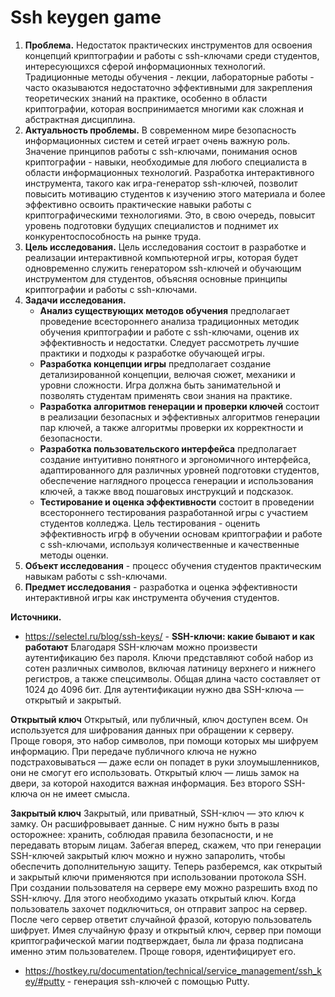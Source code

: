 # Ssh keygen game
1. **Проблема.**
   Недостаток практических инструментов для освоения концепций криптографии и работы с ssh-ключами среди студентов, интересующихся сферой информационных технологий. Традиционные методы обучения - лекции, лабораторные работы - часто оказываются недостаточно эффективными для закрепления теоретических знаний на практике, особенно в области криптографии, которая воспринимается многими как сложная и абстрактная дисциплина.
2. **Актуальность проблемы.**
   В современном мире безопасность информационных систем и сетей играет очень важную роль. Значение принципов работы с ssh-ключами, понимания основ криптографии - навыки, необходимые для любого специалиста в области информационных технологий. Разработка интерактивного инструмента, такого как игра-генератор ssh-ключей, позволит повысить мотивацию студентов к изучению этого материала и более эффективно освоить практические навыки работы с криптографическими технологиями. Это, в свою очередь, повысит уровень подготовки будущих специалистов и поднимет их конкурентоспособность на рынке труда.
3. **Цель исследования.**
   Цель исследования состоит в разработке и реализации интерактивной компьютерной игры, которая будет одновременно служить генератором ssh-ключей и обучающим инструментом для студентов, объясняя основные принципы криптографии и работы с ssh-ключами.
4. **Задачи исследования.**
   * **Анализ существующих методов обучения** предполагает проведение всестороннего анализа традиционных методик обучения криптографии и работе с ssh-ключами, оценив их эффективность и недостатки. Следует рассмотреть лучшие практики и подходы к разработке обучающей игры.
   * **Разработка концепции игры** предполагает создание детализированной концепции, велючая сюжет, механики и уровни сложности. Игра должна быть занимательной и позволять студентам применять свои знания на практике.
   * **Разработка алгоритмов генерации и проверки ключей** состоит в реализации безопасных и эффективных алгоритмов генерации пар ключей, а также алгоритмы проверки их корректности и безопасности.
   * **Разработка пользовательского интерфейса** предполагает создание интуитивно понятного и эргономичного интерфейса, адаптированного для различных уровней подготовки студентов, обеспечение наглядного процесса генерации и использования ключей, а также ввод пошаговых инструкций и подсказок.
   * **Тестирование и оценка эффективности** состоит в проведении всестороннего тестирования разработанной игры с участием студентов колледжа. Цель тестирования - оценить эффективность игрф в обучении основам криптографии и работе с ssh-ключами, используя количественные и качественные методы оценки.
5. **Объект исследования** - процесс обучения студентов практическим навыкам работы с ssh-ключами.
6. **Предмет исследования** - разработка и оценка эффективности интерактивной игры как инструмента обучения студентов.




**Источники.**
   * https://selectel.ru/blog/ssh-keys/ - **SSH-ключи: какие бывают и как работают**
Благодаря SSH-ключам можно произвести аутентификацию без пароля. Ключи представляют собой набор из сотен различных символов, включая латиницу верхнего и нижнего регистров, а также спецсимволы. Общая длина часто составляет от 1024 до 4096 бит. 
Для аутентификации нужно два SSH-ключа — открытый и закрытый.

   **Открытый ключ**
   Открытый, или публичный, ключ доступен всем. Он используется для шифрования данных при обращении к серверу. Проще говоря, это набор символов, при помощи которых мы шифруем информацию. 
   При передаче публичного ключа не нужно подстраховываться — даже если он попадет в руки злоумышленников, они не смогут его использовать. Открытый ключ — лишь замок на двери, за которой находится важная информация. Без второго SSH-ключа он не имеет смысла. 
   
   **Закрытый ключ**
   Закрытый, или приватный, SSH-ключ — это ключ к замку. Он расшифровывает данные. С ним нужно быть в разы осторожнее: хранить, соблюдая правила безопасности, и не передавать вторым лицам. Забегая вперед, скажем, что при генерации SSH-ключей закрытый ключ можно и нужно       запаролить, чтобы обеспечить дополнительную защиту. 
   Теперь разберемся, как открытый и закрытый ключи применяются при использовании протокола SSH. 
   При создании пользователя на сервере ему можно разрешить вход по SSH-ключу. Для этого необходимо указать открытый ключ. Когда пользователь захочет подключиться, он отправит запрос на сервер. После чего сервер ответит случайной фразой, которую пользователь шифрует. Имея    случайную фразу и открытый ключ, сервер при помощи криптографической магии подтверждает, была ли фраза подписана именно этим пользователем. Проще говоря, идентифицирует его.
   * https://hostkey.ru/documentation/technical/service_management/ssh_key/#putty - генерация ssh-ключей с помощью Putty.
